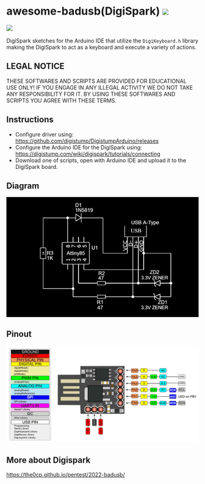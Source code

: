 # awesome-badusb(DigiSpark) <img src = 'https://camo.githubusercontent.com/abb97269de2982c379cbc128bba93ba724d8822bfbe082737772bd4feb59cb54/68747470733a2f2f63646e2e7261776769742e636f6d2f73696e647265736f726875732f617765736f6d652f643733303566333864323966656437386661383536353265336136336531353464643865383832392f6d656469612f62616467652e737667'></img>    
<img src = 'https://repository-images.githubusercontent.com/463899063/96e0ba5c-6e0b-490a-baca-b2f67006e01b'><img>    

  DigiSpark sketches for the Arduino IDE that utilize the `DigiKeyboard.h` library making the DigiSpark to act as a keyboard and execute a variety of actions.

## LEGAL NOTICE
THESE SOFTWARES AND SCRIPTS ARE PROVIDED FOR EDUCATIONAL USE ONLY! IF YOU ENGAGE IN ANY ILLEGAL ACTIVITY WE DO NOT TAKE ANY RESPONSIBILITY FOR IT. BY USING THESE SOFTWARES AND SCRIPTS YOU AGREE WITH THESE TERMS.

## Instructions
- Configure driver using: https://github.com/digistump/DigistumpArduino/releases
- Configure the Arduino IDE for the DigiSpark using: https://digistump.com/wiki/digispark/tutorials/connecting
- Download one of scripts, open with Arduino IDE and upload it to the DigiSpark board.

## Diagram
<img src = 'https://github.com/the0cp/awesome-badusb/blob/main/diagram.png'><img>

## Pinout
<img src = 'https://github.com/the0cp/awesome-badusb/blob/main/pinout.png'><img>

## More about Digispark
<a href='https://the0cp.github.io/pentest/2022-badusb/'>https://the0cp.github.io/pentest/2022-badusb/</a>

